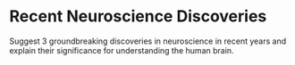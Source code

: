 # Recent Neuroscience Discoveries

Suggest 3 groundbreaking discoveries in neuroscience in recent years and explain their significance for understanding the human brain.